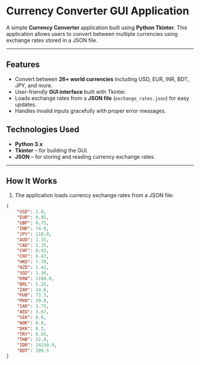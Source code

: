 # Currency Converter GUI Application

A simple **Currency Converter** application built using **Python Tkinter**. This application allows users to convert between multiple currencies using exchange rates stored in a JSON file.  

---

## Features

- Convert between **26+ world currencies** including USD, EUR, INR, BDT, JPY, and more.
- User-friendly **GUI interface** built with Tkinter.
- Loads exchange rates from a **JSON file** (`exchange_rates.json`) for easy updates.
- Handles invalid inputs gracefully with proper error messages.

## Technologies Used

- **Python 3.x**
- **Tkinter** – for building the GUI.
- **JSON** – for storing and reading currency exchange rates.

---

## How It Works

1. The application loads currency exchange rates from a JSON file:

```json
{
    "USD": 1.0,
    "EUR": 0.85,
    "GBP": 0.75,
    "INR": 74.0,
    "JPY": 110.0,
    "AUD": 1.35,
    "CAD": 1.25,
    "CHF": 0.92,
    "CNY": 6.47,
    "HKD": 7.78,
    "NZD": 1.42,
    "SGD": 1.36,
    "KRW": 1180.0,
    "BRL": 5.25,
    "ZAR": 14.6,
    "RUB": 73.5,
    "MXN": 20.0,
    "SAR": 3.75,
    "AED": 3.67,
    "SEK": 8.6,
    "NOK": 8.8,
    "DKK": 6.3,
    "TRY": 8.85,
    "THB": 32.8,
    "IDR": 14250.0,
    "BDT": 109.5
}
